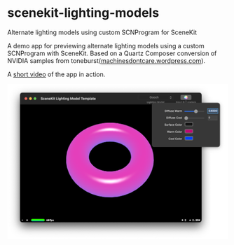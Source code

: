scenekit-lighting-models
========================

Alternate lighting models using custom SCNProgram for SceneKit


A demo app for previewing alternate lighting models using a custom SCNProgram with SceneKit. Based on a Quartz Composer conversion of NVIDIA samples from toneburst([machinesdontcare.wordpress.com](http://machinesdontcare.wordpress.com)). 

A [short video](https://vimeo.com/106634143) of the app in action.

![A screenshot showing the app in action](screenshots/01.png)